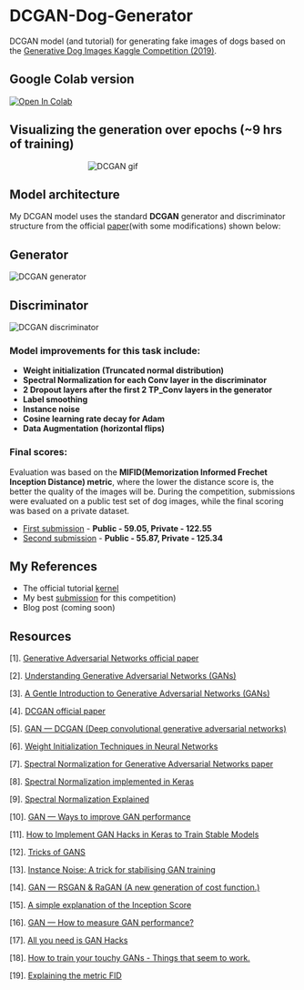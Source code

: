 # DCGAN-Dog-Generator
DCGAN model (and tutorial) for generating fake images of dogs based on the [Generative Dog Images Kaggle Competition (2019)](https://www.kaggle.com/c/generative-dog-images).

## Google Colab version
[![Open In Colab](https://colab.research.google.com/assets/colab-badge.svg)](https://colab.research.google.com/drive/1LUP_dymfwS5_yvZ_IeS_jmNyZhSyHz-5)

## Visualizing the generation over epochs (~9 hrs of training)
&nbsp;&nbsp;&nbsp;&nbsp;&nbsp;&nbsp;&nbsp;&nbsp;&nbsp;&nbsp;&nbsp;&nbsp;&nbsp;&nbsp;&nbsp;&nbsp;&nbsp;&nbsp;&nbsp;&nbsp;&nbsp;&nbsp;&nbsp;&nbsp;&nbsp;&nbsp;&nbsp;&nbsp;&nbsp;&nbsp;&nbsp;&nbsp;&nbsp;&nbsp;&nbsp;![DCGAN gif](https://media.giphy.com/media/TL0HO5ikb99YMbF0uv/giphy.gif)

## Model architecture
My DCGAN model uses the standard <b>DCGAN</b> generator and discriminator structure from the official [paper](https://arxiv.org/pdf/1511.06434.pdf)(with some modifications) shown below:

## Generator
![DCGAN generator](https://miro.medium.com/max/875/1*KvMnRfb76DponICrHIbSdg.png)

## Discriminator
![DCGAN discriminator](https://user-images.githubusercontent.com/37034031/43060075-47f274d0-8e8a-11e8-88ff-3211385c7544.png)

### Model improvements for this task include:
- <b>Weight initialization (Truncated normal distribution)</b>
- <b>Spectral Normalization for each Conv layer in the discriminator</b>
- <b>2 Dropout layers after the first 2 TP_Conv layers in the generator</b>
- <b>Label smoothing</b>
- <b>Instance noise</b>
- <b>Cosine learning rate decay for Adam</b>
- <b>Data Augmentation (horizontal flips)</b>

### Final scores:
Evaluation was based on the <b>MIFID(Memorization Informed Frechet Inception Distance) metric</b>, where the lower the distance score is, the better the quality of the images will be. During the competition, submissions were evaluated on a public test set of dog images, while the final scoring was based on a private dataset.
- [First submission](https://www.kaggle.com/jadeblue/dogdcgan-v7-ksize-dropout-sub) - <b>Public - 59.05, Private - 122.55</b>
- [Second submission](https://www.kaggle.com/jadeblue/dogdcgan-v6-ksize?scriptVersionId=18694459) - <b>Public - 55.87, Private - 125.34</b>

## My References

- The official tutorial [kernel](https://www.kaggle.com/jadeblue/dcgans-and-techniques-to-optimize-them)
- My best [submission](https://www.kaggle.com/jadeblue/dogdcgan-v7-ksize-dropout-sub) for this competition)
- Blog post (coming soon)

## Resources

[1]. [Generative Adversarial Networks official paper](https://arxiv.org/pdf/1406.2661.pdf)

[2]. [Understanding Generative Adversarial Networks (GANs)](https://towardsdatascience.com/understanding-generative-adversarial-networks-gans-cd6e4651a29)

[3]. [A Gentle Introduction to Generative Adversarial Networks (GANs)](https://machinelearningmastery.com/what-are-generative-adversarial-networks-gans/)

[4]. [DCGAN official paper](https://arxiv.org/pdf/1511.06434.pdf)

[5]. [GAN — DCGAN (Deep convolutional generative adversarial networks)](https://medium.com/@jonathan_hui/gan-dcgan-deep-convolutional-generative-adversarial-networks-df855c438f)

[6]. [Weight Initialization Techniques in Neural Networks](https://towardsdatascience.com/weight-initialization-techniques-in-neural-networks-26c649eb3b78)

[7]. [Spectral Normalization for Generative Adversarial Networks paper](https://arxiv.org/pdf/1802.05957.pdf)

[8]. [Spectral Normalization implemented in Keras](https://github.com/IShengFang/SpectralNormalizationKeras)

[9]. [Spectral Normalization Explained](https://christiancosgrove.com/blog/2018/01/04/spectral-normalization-explained.html)

[10]. [GAN — Ways to improve GAN performance](https://towardsdatascience.com/gan-ways-to-improve-gan-performance-acf37f9f59b)

[11]. [How to Implement GAN Hacks in Keras to Train Stable Models](https://machinelearningmastery.com/how-to-code-generative-adversarial-network-hacks/)

[12]. [Tricks of GANS](https://lanpartis.github.io/deep%20learning/2018/03/12/tricks-of-gans.html)

[13]. [Instance Noise: A trick for stabilising GAN training](https://www.inference.vc/instance-noise-a-trick-for-stabilising-gan-training/)

[14]. [GAN — RSGAN & RaGAN (A new generation of cost function.)](https://medium.com/@jonathan_hui/gan-rsgan-ragan-a-new-generation-of-cost-function-84c5374d3c6e)

[15]. [A simple explanation of the Inception Score](https://medium.com/octavian-ai/a-simple-explanation-of-the-inception-score-372dff6a8c7a)

[16]. [GAN — How to measure GAN performance?](https://medium.com/@jonathan_hui/gan-how-to-measure-gan-performance-64b988c47732)

[17]. [All you need is GAN Hacks](https://www.kaggle.com/c/generative-dog-images/discussion/98595#latest-582912)

[18]. [How to train your touchy GANs - Things that seem to work.](https://www.kaggle.com/c/generative-dog-images/discussion/102155#latest-599429)

[19]. [Explaining the metric FID](https://www.kaggle.com/c/generative-dog-images/discussion/97809#latest-591866)
